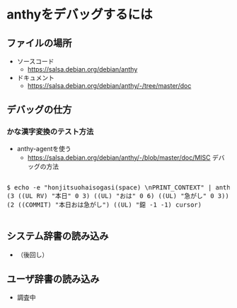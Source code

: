 # anthyをデバッグするには

## ファイルの場所

- ソースコード
    - https://salsa.debian.org/debian/anthy
- ドキュメント
    - https://salsa.debian.org/debian/anthy/-/tree/master/doc

## デバッグの仕方

### かな漢字変換のテスト方法

- anthy-agentを使う
    - https://salsa.debian.org/debian/anthy/-/blob/master/doc/MISC デバッグの方法

<pre>

$ echo -e "honjitsuohaisogasi(space) \nPRINT_CONTEXT" | anthy-agent | nkf
(3 ((UL RV) "本日" 0 3) ((UL) "おは" 0 6) ((UL) "急がし" 0 3))
(2 ((COMMIT) "本日おは急がし") ((UL) "鐚 -1 -1) cursor)

</pre>

## システム辞書の読み込み

- （後回し）

## ユーザ辞書の読み込み

- 調査中
